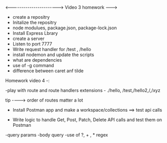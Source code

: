  <-----------------------> Video 3 homework ---> 
 - create a repositry
 - Initalize the repositry
 - node modulues, package.json, package-lock.json
 - Install Express Lbrary
 - create a server
 - Listen to port 7777
 - Write  request handler for /test , /hello
 - install nodemon and update the scripts
 - what are dependencies
 - use of -g command
 - difference between caret anf tilde





 Homework video 4 -: 

 -play with route and route handlers extensions - ./hello, /test,/hello2,/,/xyz

 tip ----> order of routes matter a lot


 - Install Postman app and make a workspace/collections  ==> test api calls 


 - Write logic to handle Get, Post, Patch, Delete API calls and test them on Postman 


 -query params
 -body query
 -use of ?, + , * regex